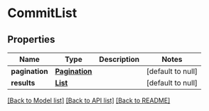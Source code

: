 # CommitList
## Properties

Name | Type | Description | Notes
------------ | ------------- | ------------- | -------------
**pagination** | [**Pagination**](Pagination.md) |  | [default to null]
**results** | [**List**](Commit.md) |  | [default to null]

[[Back to Model list]](../README.md#documentation-for-models) [[Back to API list]](../README.md#documentation-for-api-endpoints) [[Back to README]](../README.md)

